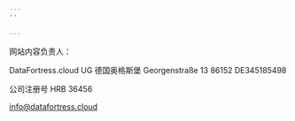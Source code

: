 ```yaml
---
''

---
```

网站内容负责人：

DataFortress.cloud UG
德国奥格斯堡 Georgenstraße 13
86152
DE345185498

公司注册号 HRB 36456

info@datafortress.cloud
